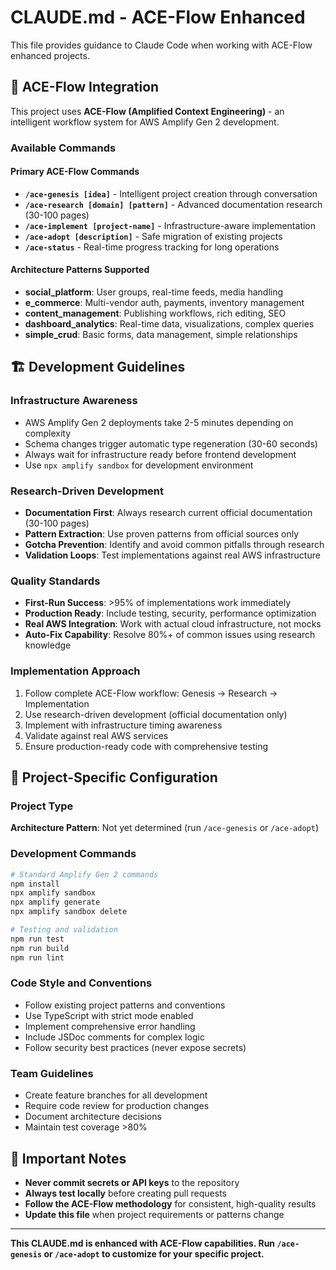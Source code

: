 # CLAUDE.md - ACE-Flow Enhanced

This file provides guidance to Claude Code when working with ACE-Flow enhanced projects.

## 🚀 ACE-Flow Integration

This project uses **ACE-Flow (Amplified Context Engineering)** - an intelligent workflow system for AWS Amplify Gen 2 development.

### Available Commands

#### Primary ACE-Flow Commands
- **`/ace-genesis [idea]`** - Intelligent project creation through conversation
- **`/ace-research [domain] [pattern]`** - Advanced documentation research (30-100 pages)
- **`/ace-implement [project-name]`** - Infrastructure-aware implementation
- **`/ace-adopt [description]`** - Safe migration of existing projects
- **`/ace-status`** - Real-time progress tracking for long operations

#### Architecture Patterns Supported
- **social_platform**: User groups, real-time feeds, media handling
- **e_commerce**: Multi-vendor auth, payments, inventory management
- **content_management**: Publishing workflows, rich editing, SEO
- **dashboard_analytics**: Real-time data, visualizations, complex queries
- **simple_crud**: Basic forms, data management, simple relationships

## 🏗️ Development Guidelines

### Infrastructure Awareness
- AWS Amplify Gen 2 deployments take 2-5 minutes depending on complexity
- Schema changes trigger automatic type regeneration (30-60 seconds)
- Always wait for infrastructure ready before frontend development
- Use `npx amplify sandbox` for development environment

### Research-Driven Development
- **Documentation First**: Always research current official documentation (30-100 pages)
- **Pattern Extraction**: Use proven patterns from official sources only
- **Gotcha Prevention**: Identify and avoid common pitfalls through research
- **Validation Loops**: Test implementations against real AWS infrastructure

### Quality Standards
- **First-Run Success**: >95% of implementations work immediately
- **Production Ready**: Include testing, security, performance optimization
- **Real AWS Integration**: Work with actual cloud infrastructure, not mocks
- **Auto-Fix Capability**: Resolve 80%+ of common issues using research knowledge

### Implementation Approach
1. Follow complete ACE-Flow workflow: Genesis → Research → Implementation
2. Use research-driven development (official documentation only)
3. Implement with infrastructure timing awareness
4. Validate against real AWS services
5. Ensure production-ready code with comprehensive testing

## 🔧 Project-Specific Configuration

<!-- 
NOTE: This section should be customized for your specific project.
Add project-specific guidelines, constraints, and requirements below.
-->

### Project Type
<!-- Auto-populated by ACE-Flow commands -->
**Architecture Pattern**: Not yet determined (run `/ace-genesis` or `/ace-adopt`)

### Development Commands
```bash
# Standard Amplify Gen 2 commands
npm install
npx amplify sandbox
npx amplify generate
npx amplify sandbox delete

# Testing and validation
npm run test
npm run build
npm run lint
```

### Code Style and Conventions
- Follow existing project patterns and conventions
- Use TypeScript with strict mode enabled
- Implement comprehensive error handling
- Include JSDoc comments for complex logic
- Follow security best practices (never expose secrets)

### Team Guidelines
- Create feature branches for all development
- Require code review for production changes
- Document architecture decisions
- Maintain test coverage >80%

## 🚨 Important Notes

- **Never commit secrets or API keys** to the repository
- **Always test locally** before creating pull requests
- **Follow the ACE-Flow methodology** for consistent, high-quality results
- **Update this file** when project requirements or patterns change

---

**This CLAUDE.md is enhanced with ACE-Flow capabilities. Run `/ace-genesis` or `/ace-adopt` to customize for your specific project.**